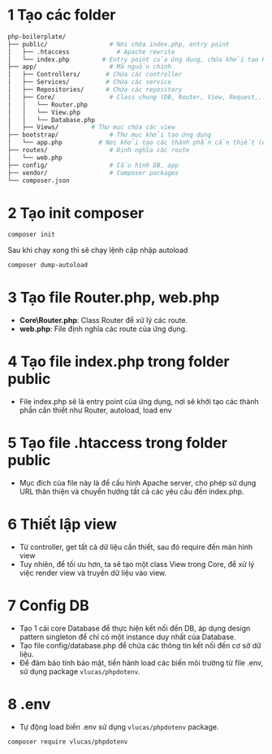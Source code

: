 # 1 Tạo các folder
```bash
php-boilerplate/
├── public/                 # Nơi chứa index.php, entry point
│   ├── .htaccess             # Apache rewrite
│   └── index.php         # Entry point của ứng dụng, chứa khởi tạo Route, các khởi tạo từ bootstrap/app.php
├── app/                    # Mã nguồn chính
│   ├── Controllers/       # Chứa các controller
│   ├── Services/          # Chứa các service
│   ├── Repositories/      # Chứa các repository
│   ├── Core/               # Class chung (DB, Router, View, Request,...)
│   │   └── Router.php
│   │   └── View.php
│   │   └── Database.php
│   ├── Views/         # Thư mục chứa các view
├── bootstrap/              # Thư mục khởi tạo ứng dụng
│   └── app.php          # Nơi khởi tạo các thành phần cần thiết (env, autoload)
├── routes/                 # Định nghĩa các route
│   └── web.php
├── config/                 # Cấu hình DB, app
├── vendor/                 # Composer packages
└── composer.json
```

# 2 Tạo init composer
```bash
composer init
```

Sau khi chạy xong thì sẽ chạy lệnh cập nhập autoload
```bash	
composer dump-autoload
```

# 3 Tạo file Router.php, web.php
- **Core\Router.php**: Class Router để xử lý các route.
- **web.php**: File định nghĩa các route của ứng dụng.

# 4 Tạo file index.php trong folder public
- File index.php sẽ là entry point của ứng dụng, nơi sẽ khởi tạo các thành phần cần thiết như Router, autoload, load env

# 5 Tạo file .htaccess trong folder public
- Mục đích của file này là để cấu hình Apache server, cho phép sử dụng URL thân thiện và chuyển hướng tất cả các yêu cầu đến index.php.

# 6 Thiết lập view
- Từ controller, get tất cả dữ liệu cần thiết, sau đó require đến màn hình view
- Tuy nhiên, để tối ưu hơn, ta sẽ tạo một class View trong Core, để xử lý việc render view và truyền dữ liệu vào view.

# 7 Config DB
- Tạo 1 cái core Database để thực hiện kết nối đến DB, áp dụng design pattern singleton để chỉ có một instance duy nhất của Database.
- Tạo file config/database.php để chứa các thông tin kết nối đến cơ sở dữ liệu.
- Để đảm bảo tính bảo mật, tiến hành load các biến môi trường từ file .env, sử dụng package `vlucas/phpdotenv`.

# 8 .env
- Tự động load biến .env sử dụng `vlucas/phpdotenv` package.

```bash
composer require vlucas/phpdotenv
```
